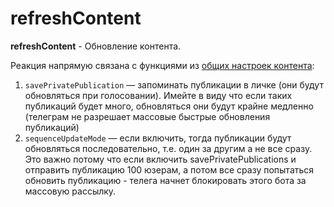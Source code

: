 # refreshContent

**refreshContent** - Обновление контента. 

Реакция напрямую связана с функциями из [общих настроек контента](/admin/content/#общие-настроики):

1. `savePrivatePublication` — запоминать публикации в личке (они будут обновляться при голосовании). Имейте в виду что если таких публикаций будет много, обновляться они будут крайне медленно (телеграм не разрешает массовые быстрые обновления публикаций)
2. `sequenceUpdateMode` — если включить, тогда публикации будут обновляться последовательно, т.е. один за другим а не все сразу. Это важно потому что если включить savePrivatePublications и отправить публикацию 100 юзерам, а потом все сразу попытаться обновить публикацию - телега начнет блокировать этого бота за массовую рассылку.







